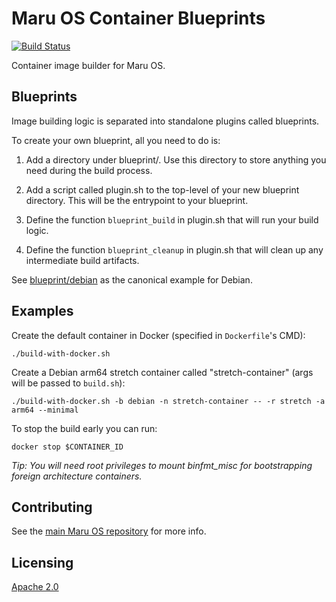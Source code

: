 # Maru OS Container Blueprints

[![Build Status](https://travis-ci.org/maruos/blueprints.svg?branch=master)](https://travis-ci.org/maruos/blueprints)

Container image builder for Maru OS.

## Blueprints

Image building logic is separated into standalone plugins called blueprints.

To create your own blueprint, all you need to do is:

1. Add a directory under blueprint/. Use this directory to store anything you
   need during the build process.

2. Add a script called plugin.sh to the top-level of your new blueprint
   directory. This will be the entrypoint to your blueprint.

3. Define the function `blueprint_build` in plugin.sh that will run your build
   logic.

4. Define the function `blueprint_cleanup` in plugin.sh that will clean up any
   intermediate build artifacts.

See [blueprint/debian](blueprint/debian) as the canonical example for Debian.

## Examples

Create the default container in Docker (specified in `Dockerfile`'s CMD):

    ./build-with-docker.sh

Create a Debian arm64 stretch container called "stretch-container" (args will be passed to `build.sh`):

    ./build-with-docker.sh -b debian -n stretch-container -- -r stretch -a arm64 --minimal

To stop the build early you can run:

    docker stop $CONTAINER_ID

*Tip: You will need root privileges to mount binfmt_misc for bootstrapping
foreign architecture containers.*

## Contributing

See the [main Maru OS repository](https://github.com/maruos/maruos) for more
info.

## Licensing

[Apache 2.0](LICENSE)
